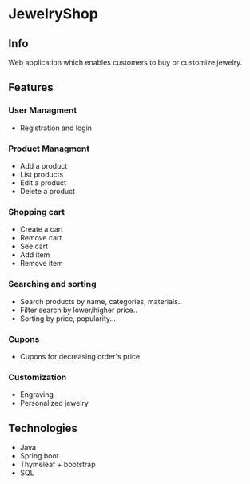 # JewelryShop

## Info
Web application which enables customers to buy or customize jewelry.

## Features 

### User Managment
* Registration and login

### Product Managment
* Add a product
* List products
* Edit a product
* Delete a product

### Shopping cart
* Create a cart
* Remove cart
* See cart
* Add item
* Remove item

### Searching and sorting
* Search products by name, categories, materials..
* Filter search by lower/higher price..
* Sorting by price, popularity...

### Cupons
* Cupons for decreasing order's price

### Customization 
* Engraving
* Personalized jewelry

## Technologies
* Java
* Spring boot
* Thymeleaf + bootstrap
* SQL

